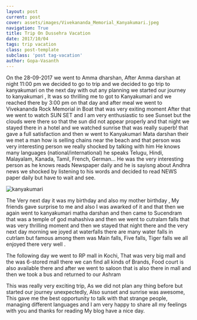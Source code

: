 ```yaml
---
layout: post
current: post
cover: assets/images/Vivekananda_Memorial_Kanyakumari.jpeg
navigation: True
title: Trip On Dussehra Vacation
date: 2017/10/04
tags: trip vacation
class: post-template
subclass: 'post tag-vacation'
author: Gopa-Vasanth
---
```


On the 28-09-2017 we went to Amma dharshan, After Amma darshan at night 11:00 pm we decided to go to trip and we decided to go trip to kanyakumari on the next day with out any planning we started our journey to kanyakumari , It was so thrilling me to got to Kanyakumari and we reached there by 3:00 pm on that day and after meal we went to Vivekananda Rock Memorial in Boat that was very exiting moment After that we went to watch SUN SET and I am very enthusiastic to see Sunset but the clouds were there so that the sun did not appear properly  and that night we stayed there in a hotel and we watched sunrise that  was really superb! that gave a full satisfaction and then w went to Kanyakumari Mata darshan their we met a man how is selling chains near the beach and that person was very interesting person we really shocked by talking with him He knows many languages (national/international) he  speaks Telugu, Hindi, Malayalam, Kanada, Tamil, French, German… He was the very interesting person as he knows reads Newspaper daily and he is sayisng about Andhra news we shocked by listening to his words and decided to read NEWS paper daily but have to wait and see.

![kanyakumari](assets/images/Vivekananda_Memorial_Kanyakumari.jpeg)


The Very next day  it was my birthday and also my mother birthday , My friends gave surprise to me and also I was awarked of it and that then we again went to kanyakumari matha darshan and then came to Sucendram that was a temple of god mahashiva and then we went to cutralam falls that was very thrilling moment and then we stayed that night there and the very next day morning we joyed at waterfalls there are many water falls in cutrlam but famous among them was Main falls, Five falls, Tiger falls we all enjoyed there very well .

The following day we went to RP mall in Kochi, That was very big mall and the was 6-stored mall there we can find all kinds of Brands, Food court is also available there and after we went to saloon that is also there in mall and then we took a bus and returned to our Ashram

This was really very exciting trip, As we did not plan any thing before but started our journey unexpectedly, Also sunset and sunrise was awesome, This gave me the best opportunity to talk with that strange people, managing different languages and I am very happy to share all my feelings with you and thanks for reading My blog have a nice day.